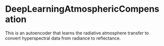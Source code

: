 # DeepLearningAtmosphericCompensation
This is an autoencoder that learns the radiative atmosphere transfer to convert hyperspectral data from radiance to reflectance.
